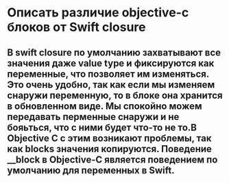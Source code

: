 # Описать различие objective-c блоков от Swift closure
##  В swift closure по умолчанию захватывают все значения даже value type и фиксируются как переменные, что позволяет им изменяться. Это очень удобно, так как если мы изменяем снаружи переменную, то в блоке она хранится в обновленном виде. Мы спокойно можем передавать перменные снаружи и не бояьться, что с ними будет что-то не то.В Objective C с этим возникают проблемы, так как blocks значения копируются. Поведение __block в Objective-C является поведением по умолчанию для переменных в Swift.
